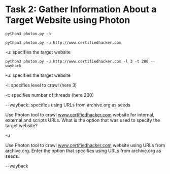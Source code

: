 # Task 2: Gather Information About a Target Website using Photon

```
python3 photon.py -h
```

```
python3 photon.py -u http://www.certifiedhacker.com
```

\-u: specifies the target website

```
python3 photon.py -u http://www.certifiedhacker.com -l 3 -t 200 --wayback
```

\-u: specifies the target website

\-l: specifies level to crawl (here 3)

\-t: specifies number of threads (here 200)

\--wayback: specifies using URLs from archive.org as seeds





Use Photon tool to crawl www.certifiedhacker.com website for internal, external and scripts URLs. What is the option that was used to specify the target website?&#x20;

\-u



Use Photon tool to crawl www.certifiedhacker.com website using URLs from archive.org. Enter the option that specifies using URLs from archive.org as seeds.&#x20;

\--wayback

